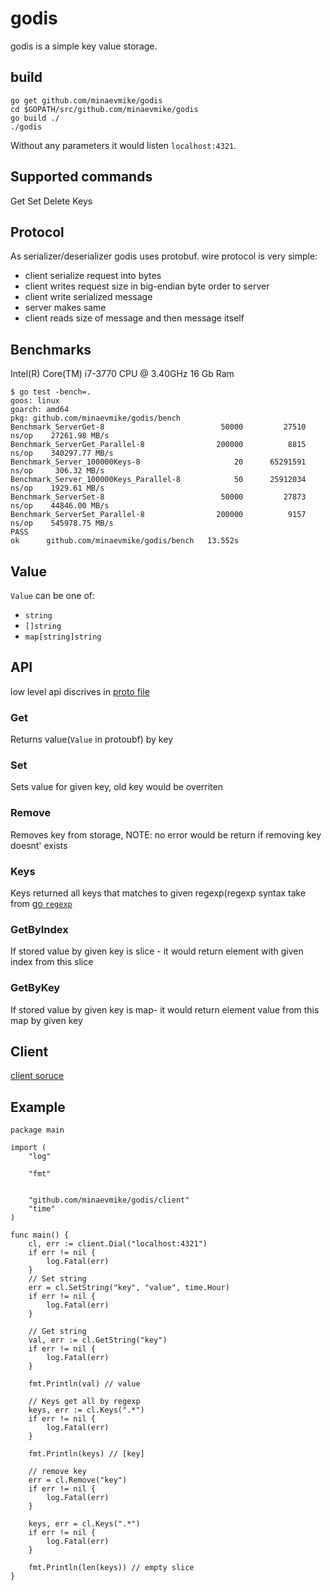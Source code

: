 # godis
godis is a simple key value storage.
## build
```
go get github.com/minaevmike/godis
cd $GOPATH/src/github.com/minaevmike/godis
go build ./
./godis
```
Without any parameters it would listen `localhost:4321`.
## Supported commands
Get
Set
Delete
Keys
## Protocol
As serializer/deserializer godis uses protobuf.
wire protocol is very simple:
* client serialize request into bytes
* client writes request size in big-endian byte order to server
* client write serialized message
* server makes same
* client reads size of message and then message itself
## Benchmarks
Intel(R) Core(TM) i7-3770 CPU @ 3.40GHz 16 Gb Ram
```
$ go test -bench=.
goos: linux
goarch: amd64
pkg: github.com/minaevmike/godis/bench
Benchmark_ServerGet-8                    	   50000	     27510 ns/op	27261.98 MB/s
Benchmark_ServerGet_Parallel-8           	  200000	      8815 ns/op	340297.77 MB/s
Benchmark_Server_100000Keys-8            	      20	  65291591 ns/op	 306.32 MB/s
Benchmark_Server_100000Keys_Parallel-8   	      50	  25912034 ns/op	1929.61 MB/s
Benchmark_ServerSet-8                    	   50000	     27873 ns/op	44846.00 MB/s
Benchmark_ServerSet_Parallel-8           	  200000	      9157 ns/op	545978.75 MB/s
PASS
ok  	github.com/minaevmike/godis/bench	13.552s

```
## Value
`Value` can be one of:
* `string`
* `[]string`
* `map[string]string`
## API
low level api discrives in [proto file](https://github.com/minaevmike/godis/blob/master/godis_proto/godis.proto)
### Get
Returns value(`Value` in protoubf) by key
### Set 
Sets value for given key, old key would be overriten
### Remove
Removes key from storage, NOTE: no error would be return if removing key doesnt' exists
### Keys
Keys returned all keys that matches to given regexp(regexp syntax take from [go `regexp`](https://golang.org/pkg/regexp/#pkg-overview)
### GetByIndex
If stored value by given key is slice - it would return element with given index from this slice
### GetByKey
If stored value by given key is map- it would return element value from this map by given key
## Client
[client soruce](https://github.com/minaevmike/godis/tree/master/client)
## Example
```
package main

import (
	"log"

	"fmt"


	"github.com/minaevmike/godis/client"
	"time"
)

func main() {
	cl, err := client.Dial("localhost:4321")
	if err != nil {
		log.Fatal(err)
	}
	// Set string
	err = cl.SetString("key", "value", time.Hour)
	if err != nil {
		log.Fatal(err)
	}

	// Get string
	val, err := cl.GetString("key")
	if err != nil {
		log.Fatal(err)
	}

	fmt.Println(val) // value

	// Keys get all by regexp
	keys, err := cl.Keys(".*")
	if err != nil {
		log.Fatal(err)
	}

	fmt.Println(keys) // [key]

	// remove key
	err = cl.Remove("key")
	if err != nil {
		log.Fatal(err)
	}

	keys, err = cl.Keys(".*")
	if err != nil {
		log.Fatal(err)
	}

	fmt.Println(len(keys)) // empty slice
}
```
